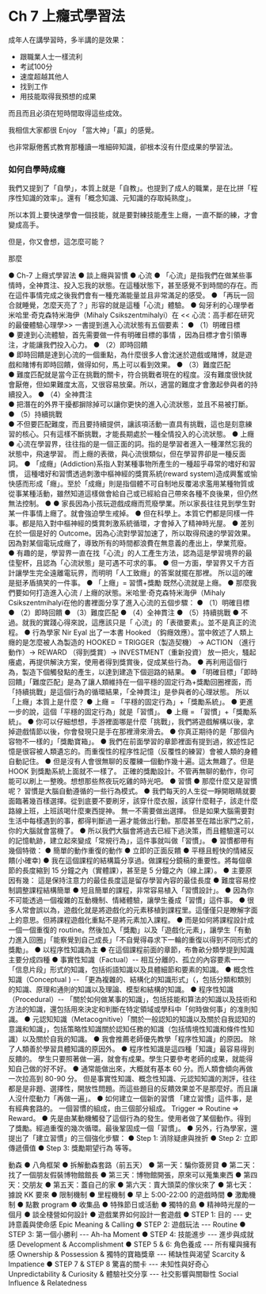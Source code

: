 # Ch 7 上癮式學習法

成年人在講學習時，多半講的是效果：

* 跟職業人士一樣流利
* 考試100分
* 速度超越其他人
* 找到工作
* 用技能取得我預想的成果

而且而且必須在短時間取得這些成效。

我相信大家都很 Enjoy 「當大神」「贏」的感覺。

也非常厭倦舊式教育那種讀一堆細碎知識，卻根本沒有什麼成果的學習法。

### 如何自學時成癮

我們又提到了「自學」，本質上就是「自教」。也提到了成人的職業，是在比拼「程序性知識的效率」。還有「概念知識、元知識的存取純熟度」。

所以本質上要快速學會一個技能，就是要對練技能產生上癮，一直不斷的練，才會變成高手。

但是，你又會想，這怎麼可能？



那麼



●	Ch-7 上癮式學習法
●	談上癮與習慣
●	心流
●	「心流」是指我們在做某些事情時，全神貫注、投入忘我的狀態。在這種狀態下，甚至感覺不到時間的存在。而在這件事情完成之後我們會有一種充滿能量並且非常滿足的感受。
●	「再玩一回合就睡覺，怎麼天亮了？」形容的就是這種「心流」體驗。
●	匈牙利的心理學者米哈里‧奇克森特米海伊（Mihaly Csikszentmihalyi）在 << 心流：高手都在研究的最優體驗心理學>> 一書提到進入心流狀態有五個要素：
●	（1）明確目標  
●	要達到心流體驗，首先需要做一件有明確目標的事情 ，因為目標才會引領專注，才能讓我們投入心力。
●	（2）即時回饋  
●	即時回饋是達到心流的一個重點，為什麼很多人會沈迷於遊戲或賭博，就是遊戲和賭博有即時回饋，做得如何，馬上可以看到效果。
●	（3）難度匹配  
●	難度匹配就是當今正在挑戰的關卡，符合挑戰者現在的程度。沒有難度很快就會厭倦，但如果難度太高，又很容易放棄。所以，適當的難度才會激起參與者的持續投入。
●	（4）全神貫注   
●	把潛在的外界干擾都摒除掉可以讓你更快的進入心流狀態，並且不易被打斷。
●	（5）持續挑戰  
●	不但要匹配難度，而且要持續提供，讓該項活動一直具有挑戰，這也是刻意練習的核心。只有這樣不斷挑戰，才能長期處於一種全情投入的心流狀態。
●	上癮
●	心流在學習界，往往指的是一個正面的詞。指的是學習者進入一種渾然忘我的狀態中，飛速學習。 而上癮的表徵，與心流很類似，但在學習界卻是一種反面詞。
●	「成癮」(Addiction)系指人對某種事物所產生的一種超乎尋常的嗜好和習慣， 這種嗜好和習慣透過刺激中樞神經的獎賞系統(reward system)造成興奮或愉快感而形成「癮」。至於「成癮」則是指個體不可自制地反覆渴求濫用某種物質或從事某種活動，雖然知道這樣做會給自己或已經給自己帶來各種不良後果，但仍然無法控制。
●
●	家長因為小孩玩遊戲成癮而荒廢學業。所以家長往往見到學生對某一件事情上癮了。就會強迫學生戒掉。
●	 但在科學上。本質它們都是同樣一件事。都是陷入對中樞神經的獎賞刺激系統循環，才會掉入了精神時光屋。
●	差別在於一個是好的 Outcome。因為心流對學習加速了，所以取得飛速的學習效果。因為對某個電玩成癮了，導致所有的時間都浪費在無意義的產出上，學業荒廢。
●	有趣的是，學習界一直在找「心流」的人工產生方法，認為這是學習境界的最佳聖杯，且認為「心流狀態」是可遇不可求的事。
●	 但一方面，學習界又千方百計讓學生完全遠離電玩界，而明明「人工致癮」的答案就擺在那裡。 所以這的確是挺矛盾搞笑的一件事。
●	「上癮」= 習慣+獎勵 既然心流就是上癮。
●	那麼我們要如何打造進入心流 / 上癮的狀態。米哈里‧奇克森特米海伊（Mihaly Csikszentmihalyi在他的書裡面分享了進入心流的五個步驟：
●	（1）明確目標
●	（2）即時回饋
●	（3）難度匹配
●	（4）全神貫注
●	（5）持續挑戰
●	不過。就我的實踐心得來說，這應該只是「 心流」的「表徵要素」。並不是真正的流程。
●	行為學家 Nir Eyal 出了一本書 Hooked （鈎癮效應）。當中敘述了人類上癮的是怎麼被人為製造的 HOOKED = TRIGGER（製造契機） -> ACTION （進行動作）-> REWARD （得到獎賞）-> INVESTMENT（重新投資） 放一把火，騷起癢處，再提供解決方案，使用者得到獎賞後，促成某些行為。
●	再利用這個行為，製造下個觸發點的產生，以達到建造下個迴路的結果。
●	「明確目標」「即時回饋」「難度匹配」是為了讓人類維持在一個平穩的固定行為+獎勵回圈裡面，而「持續挑戰」是這個行為的循環結果，「全神貫注」是參與者的心理狀態。 所以「上癮」本質上是什麼？
●	上癮 = 「平穩的固定行為」+「獎勵系統」。
●	 更進一步的說，這個「平穩的固定行為」就是「習慣」。
●	上癮 = 「習慣」+「獎勵系統」。
●	你可以仔細想想，手游裡面哪是什麼「挑戰」，我們將遊戲解構以後，拿掉遊戲情節以後，你會發現只是手在那裡滑來滑去。
●	你真正期待的是「那個內容物不一樣的」「獎勵寶箱」。
●	我們在前面學習的章節裡面有提到過，敘述性記憶是很容被人類遺忘的。而重復性的程序性記憶（反覆性的練習）會被人類的身體自動記住。
●	但是沒有人會很無聊的反覆練一個動作幾十遍。這太無趣了。但是 HOOK 到獎勵系統上面就不一樣了。 正確的獎勵設計。不管再無聊的動作，你可能可以刷上一整晚。想想那些熬夜玩吃雞的時光吧。
●	習慣
●	那麼什麼又是習慣呢？ 習慣是大腦自動遵循的一些行為模式。
●	我們每天的人生從一睜開眼睛就要面臨著幾百樣選擇。從到底要不要刷牙，該穿什麼衣服，該穿什麼鞋子，該走什麼路線上班，上班該喝什麼東西提神。 無一不需要做出選擇。 但是如果大腦需要對生活中每樣遇到的事，都得判斷過一遍才能做出行動。那麼甚至在踏出家門之前，你的大腦就會當機了。
●	 所以我們大腦會將過去已經下過決策，而且體驗還可以的記憶軌跡，建立起來變成「常規行為」，這件事就叫做「習慣」。
●	習慣都帶有幾個特徵：
●	簡單的動作重復的動作
●	立即的正面反饋
●	平穩且輕快的情緒反饋(小確幸)
●	我在這個課程的結構篇分享過。做課程分鏡稿的重要性。將每個章節的長度縮到 15 分鐘之內（實體課），甚至是 5 分鐘之內（線上課）。
●	主要原因有幾： 這是保持注意力的最佳長度這是留存學習內容的最佳長度
●	難度容易控制調整課程結構簡單
●	短且簡單的課程，非常容易植入「習慣設計」。
●	因為你不可能透過一個複雜的互動機制、情緒體驗，讓學生養成「習慣」這件事。
●	很多人常會誤以為，遊戲化就是將遊戲化的元素移植到課程里。這僅僅只是瞭解字面上的意思。但將課程遊戲化重點不是將元素加入課程。
●	而是如何將課程設計成一個一個重復的 routine。然後加入「獎勵」以及「遊戲化元素」，讓學生「有動力進入回圈」「能察覺到自己成長」「不自覺得尋求下一輪的重復以得到不同形式的獎勵」。
●	以程序性知識為主
●	在這個課程前面的章節，布魯畝分類學提到知識主要分成四種
●	事實性知識（Factual）-- 相互分離的、孤立的內容要素一一「信息片段」形式的知識，包括術語知識以及具體細節和要素的知識。
●	概念性知識（Conceptual ) -- 「更為複雜的、結構化的知識形式」（，包括分類和類別的知識、原理和通則的知識以及理論、模型和結構的知識。
●	程序性知識（Procedural）-- 「關於如何做某事的知識」，包括技能和算法的知識以及技術和方法的知識，還包括用來決定和判斷在特定領域或學科中「何時做何事」的准則知識。
●	元認知知識（Metacognitive）「關於一般認知的知識以及關於自我認知的意識和知識」，包括策略性知識關於認知任務的知識（包括情境性知識和條件性知識）以及關於自我的知識。
●	我會推薦老師優先教學「程序性知識」的原因。 除了人類善於學習具體知識的原因外。
●	程序性知識是這四種「知識」最容易得到反饋的。 學生只要照著做一遍，就會有成果。學生只要參考老師的成果，就能得知自己做的好不好。
●	通常能做出來，大概就有基本 60 分。而人類會傾向再做一次拉高到 80-90 分。 但是事實性知識、概念性知識、元認知知識的測評，往往都是是非題、選擇性，開放性問題。而這些題目的反饋效果並不是那麼好。而且讓人沒什麼動力「再做一遍」。
●	 如何建立一個新的習慣 「建立習慣」這件事，是有經典套路的。 一個習慣的組成，由三個部分組成。 Trigger => Routine => Reward。
●	先是由某動機觸發了這個行為的發生。使用者做了某個動作。得到了獎勵。經過重復的幾次循環。最後鞏固成一個「習慣」。
●	另外，行為學家，還提出了「建立習慣」的三個強化步驟：
●	Step 1: 消除疑慮與挫折
●	Step 2: 立即傳遞價值
●	Step 3: 獎勵期望行為 等等。

動森
●	八角框架
●	拆解動森套路（前五天）
●	第一天：騙你簽房貸
●	第二天：找了一個朋友假裝博物館館長
●	第三天：博物館開張，原來可以蒐集東西
●	第四天：交朋友
●	第五天：蓋自己的家
●	第六天：賣大頭菜的傢伙來了
●	第七天：據說 KK 要來
●	限制機制
●	里程機制
●	 早上 5:00-22:00 的遊戲時間
●	激勵機制
●	點數 program
●	收集品
●	 特殊節日或活動
●	獨特的島
●	精神時光屋的一個月
●	談全棧營如何設計
●	遊戲業界如何設計一套遊戲
●	STEP 1: 目的 --- 史詩意義與使命感 Epic Meaning & Calling
●	STEP 2: 遊戲玩法 --- Routine
●	STEP 3: 第一個小勝利 --- Ah-ha Moment
●	STEP 4: 技能進步 --- 進步與成就感 Development & Accomplishment
●	STEP 5 & 6: 角色養成 --- 所有權與擁有感 Ownership & Possession & 獨特的寶箱獎章 --- 稀缺性與渴望 Scarcity & Impatience
●	STEP 7 & STEP 8 驚喜的關卡 --- 未知性與好奇心 Unpredictability & Curiosity & 體驗社交分享 --- 社交影響與關聯性 Social Influence & Relatedness

